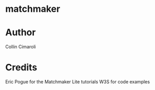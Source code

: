 # matchmaker

# Author
Collin Cimaroli

# Credits
Eric Pogue for the Matchmaker Lite tutorials
W3S for code examples
